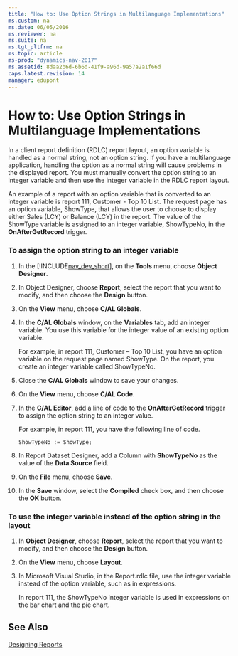 ```yaml
---
title: "How to: Use Option Strings in Multilanguage Implementations"
ms.custom: na
ms.date: 06/05/2016
ms.reviewer: na
ms.suite: na
ms.tgt_pltfrm: na
ms.topic: article
ms-prod: "dynamics-nav-2017"
ms.assetid: 8daa2b6d-6b6d-41f9-a96d-9a57a2a1f66d
caps.latest.revision: 14
manager: edupont
---
```

# How to: Use Option Strings in Multilanguage Implementations
In a client report definition \(RDLC\) report layout, an option variable is handled as a normal string, not an option string. If you have a multilanguage application, handling the option as a normal string will cause problems in the displayed report. You must manually convert the option string to an integer variable and then use the integer variable in the RDLC report layout.  
  
 An example of a report with an option variable that is converted to an integer variable is report 111, Customer \- Top 10 List. The request page has an option variable, ShowType, that allows the user to choose to display either Sales \(LCY\) or Balance \(LCY\) in the report. The value of the ShowType variable is assigned to an integer variable, ShowTypeNo, in the **OnAfterGetRecord** trigger.  
  
### To assign the option string to an integer variable  
  
1.  In the [!INCLUDE[nav_dev_short](includes/nav_dev_short_md.md)], on the **Tools** menu, choose **Object Designer**.  
  
2.  In Object Designer, choose **Report**, select the report that you want to modify, and then choose the **Design** button.  
  
3.  On the **View** menu, choose **C/AL Globals**.  
  
4.  In the **C/AL Globals** window, on the **Variables** tab, add an integer variable. You use this variable for the integer value of an existing option variable.  
  
     For example, in report 111, Customer – Top 10 List, you have an option variable on the request page named ShowType. On the report, you create an integer variable called ShowTypeNo.  
  
5.  Close the **C/AL Globals** window to save your changes.  
  
6.  On the **View** menu, choose **C/AL Code**.  
  
7.  In the **C/AL Editor**, add a line of code to the **OnAfterGetRecord** trigger to assign the option string to an integer value.  
  
     For example, in report 111, you have the following line of code.  
  
    ```  
    ShowTypeNo := ShowType;  
    ```  
  
8.  In Report Dataset Designer, add a Column with **ShowTypeNo** as the value of the **Data Source** field.  
  
9. On the **File** menu, choose **Save**.  
  
10. In the **Save** window, select the **Compiled** check box, and then choose the **OK** button.  
  
### To use the integer variable instead of the option string in the layout  
  
1.  In **Object Designer**, choose **Report**, select the report that you want to modify, and then choose the **Design** button.  
  
2.  On the **View** menu, choose **Layout**.  
  
3.  In Microsoft Visual Studio, in the Report.rdlc file, use the integer variable instead of the option variable, such as in expressions.  
  
     In report 111, the ShowTypeNo integer variable is used in expressions on the bar chart and the pie chart.  
  
## See Also  
 [Designing Reports](Designing-Reports.md)